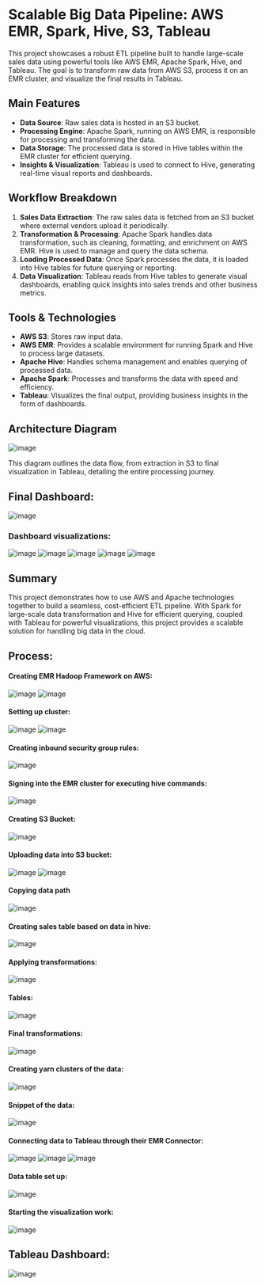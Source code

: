 # Scalable Big Data Pipeline: AWS EMR, Spark, Hive, S3, Tableau

This project showcases a robust ETL pipeline built to handle large-scale sales data using powerful tools like AWS EMR, Apache Spark, Hive, and Tableau. The goal is to transform raw data from AWS S3, process it on an EMR cluster, and visualize the final results in Tableau.

## Main Features

- **Data Source**: Raw sales data is hosted in an S3 bucket.
- **Processing Engine**: Apache Spark, running on AWS EMR, is responsible for processing and transforming the data.
- **Data Storage**: The processed data is stored in Hive tables within the EMR cluster for efficient querying.
- **Insights & Visualization**: Tableau is used to connect to Hive, generating real-time visual reports and dashboards.

## Workflow Breakdown

1. **Sales Data Extraction**: The raw sales data is fetched from an S3 bucket where external vendors upload it periodically.
2. **Transformation & Processing**: Apache Spark handles data transformation, such as cleaning, formatting, and enrichment on AWS EMR. Hive is used to manage and query the data schema.
3. **Loading Processed Data**: Once Spark processes the data, it is loaded into Hive tables for future querying or reporting.
4. **Data Visualization**: Tableau reads from Hive tables to generate visual dashboards, enabling quick insights into sales trends and other business metrics.

## Tools & Technologies

- **AWS S3**: Stores raw input data.
- **AWS EMR**: Provides a scalable environment for running Spark and Hive to process large datasets.
- **Apache Hive**: Handles schema management and enables querying of processed data.
- **Apache Spark**: Processes and transforms the data with speed and efficiency.
- **Tableau**: Visualizes the final output, providing business insights in the form of dashboards.

## Architecture Diagram

![image](https://github.com/user-attachments/assets/5fc89c38-e418-4bce-8704-3cb7b4050fd1)

This diagram outlines the data flow, from extraction in S3 to final visualization in Tableau, detailing the entire processing journey.

## Final Dashboard:
![image](https://github.com/user-attachments/assets/5bd6e3ee-3d89-40b9-8619-cd75dd0666b6)

### Dashboard visualizations: 
![image](https://github.com/user-attachments/assets/a2e7c478-0206-4e8a-af87-5ff74b5a7928)
![image](https://github.com/user-attachments/assets/0cd125ff-eea5-4cc5-b305-277377367338)
![image](https://github.com/user-attachments/assets/b41ef273-b20e-4c90-a31b-d64efc826989)
![image](https://github.com/user-attachments/assets/fb555fd8-f86c-4454-8842-295f884b3130)
![image](https://github.com/user-attachments/assets/d014b39d-323c-45b8-8df7-a8896e3ee93d)

## Summary

This project demonstrates how to use AWS and Apache technologies together to build a seamless, cost-efficient ETL pipeline. With Spark for large-scale data transformation and Hive for efficient querying, coupled with Tableau for powerful visualizations, this project provides a scalable solution for handling big data in the cloud.

## Process:

#### Creating EMR Hadoop Framework on AWS:
![image](https://github.com/user-attachments/assets/4c0493ba-10ae-459a-8e88-416776b6d5a5)
![image](https://github.com/user-attachments/assets/6c1346a2-a525-42a8-80ea-c52362f83e41)

#### Setting up cluster:
![image](https://github.com/user-attachments/assets/ac6d704e-8441-429d-936b-3db0d0e7fac8)
![image](https://github.com/user-attachments/assets/6bdee0b0-6e6b-48d9-b95c-7892097a14de)

#### Creating inbound security group rules:
![image](https://github.com/user-attachments/assets/fef1791d-f32b-4fb6-8f20-f82688a6066c)

#### Signing into the EMR cluster for executing hive commands: 
![image](https://github.com/user-attachments/assets/43a1cd32-45c9-422f-b2da-1b61459eb154)

#### Creating S3 Bucket: 
![image](https://github.com/user-attachments/assets/5d7d230e-1560-44e8-919a-a6a5b2bea4a6)

#### Uploading data into S3 bucket:
![image](https://github.com/user-attachments/assets/31e416e6-c731-4cf9-a032-7829e02a51cc)
![image](https://github.com/user-attachments/assets/539c5407-031d-4137-86f4-4001d4ba485c)

#### Copying data path
![image](https://github.com/user-attachments/assets/fec8ae48-95b1-482d-a840-b5d975dc5c5d)

#### Creating sales table based on data in hive:
![image](https://github.com/user-attachments/assets/928601d9-6de5-4bbd-9f86-79ac29722a84)

#### Applying transformations:
![image](https://github.com/user-attachments/assets/3c3be06c-10b2-4345-8568-7964400c3ed0)

#### Tables:
![image](https://github.com/user-attachments/assets/28746947-b6e8-4725-8fa4-c4cbff176e5d)

#### Final transformations: 
![image](https://github.com/user-attachments/assets/b964ea55-68dc-41ae-950c-57463d7c61b5)

#### Creating yarn clusters of the data:
![image](https://github.com/user-attachments/assets/1a1c2b5b-571d-420a-b38a-c0d7f9a50e1c)

#### Snippet of the data:
![image](https://github.com/user-attachments/assets/a5061b2b-51f1-4bd8-adbb-054a7a47713d)

#### Connecting data to Tableau through their EMR Connector:
![image](https://github.com/user-attachments/assets/55395b90-ffec-4f84-a0e6-b2d3a3e28509)
![image](https://github.com/user-attachments/assets/4e498b3a-65c2-4759-ab40-324fca972a27)
![image](https://github.com/user-attachments/assets/61b0c940-6185-4033-9675-782007afb4b6)

#### Data table set up:
![image](https://github.com/user-attachments/assets/8a16d348-ca0c-4460-8d52-ba5077ff3847)

#### Starting the visualization work: 
![image](https://github.com/user-attachments/assets/2be1202d-049a-433a-b366-89f57d9c2e8b)

## Tableau Dashboard:
![image](https://github.com/user-attachments/assets/5bd6e3ee-3d89-40b9-8619-cd75dd0666b6)
